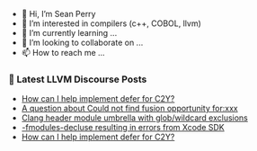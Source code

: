- 👋 Hi, I’m Sean Perry
- 👀 I’m interested in compilers (c++, COBOL, llvm)
- 🌱 I’m currently learning ...
- 💞️ I’m looking to collaborate on ...
- 📫 How to reach me ...

<!---
s66perry/s66perry is a ✨ special ✨ repository because its `README.md` (this file) appears on your GitHub profile.
You can click the Preview link to take a look at your changes.
--->
### 📕 Latest LLVM Discourse Posts

<!-- DISCOURSE-LLVM:START -->
- [How can I help implement defer for C2Y?](https://discourse.llvm.org/t/how-can-i-help-implement-defer-for-c2y/88546#post_4)
- [A question about Could not find fusion opportunity for:xxx](https://discourse.llvm.org/t/a-question-about-could-not-find-fusion-opportunity-for-xxx/88548#post_2)
- [Clang header module umbrella with glob/wildcard exclusions](https://discourse.llvm.org/t/clang-header-module-umbrella-with-glob-wildcard-exclusions/88264#post_2)
- [-fmodules-decluse resulting in errors from Xcode SDK](https://discourse.llvm.org/t/fmodules-decluse-resulting-in-errors-from-xcode-sdk/88267#post_5)
- [How can I help implement defer for C2Y?](https://discourse.llvm.org/t/how-can-i-help-implement-defer-for-c2y/88546#post_3)
<!-- DISCOURSE-LLVM:END -->
